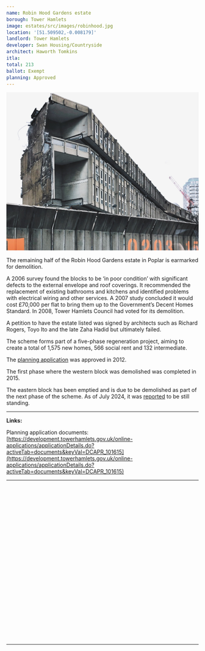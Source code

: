 ```yaml
---
name: Robin Hood Gardens estate 
borough: Tower Hamlets
image: estates/src/images/robinhood.jpg
location: '[51.509502,-0.008179]'
landlord: Tower Hamlets
developer: Swan Housing/Countryside
architect: Haworth Tomkins
itla:
total: 213
ballot: Exempt
planning: Approved
---
```

![Robin hood gardens](../estates/src/images/robinhood.jpg)

The remaining half of the Robin Hood Gardens estate in Poplar is earmarked for demolition.

A 2006 survey found the blocks to be ‘in poor condition’ with significant defects to the external envelope and roof coverings. It recommended the replacement of existing bathrooms and kitchens and identified problems with electrical wiring and other services. A 2007 study concluded it would cost £70,000 per flat to bring them up to the Government’s Decent Homes Standard. In 2008, Tower Hamlets Council had voted for its demolition.

A petition to have the estate listed was signed by architects such as Richard Rogers, Toyo Ito and the late Zaha Hadid but ultimately failed.

The scheme forms part of a five-phase regeneration project, aiming to create a total of 1,575 new homes, 566 social rent and 132 intermediate. 

The [planning application](https://development.towerhamlets.gov.uk/online-applications/applicationDetails.do?activeTab=documents&keyVal=DCAPR_101615) was approved in 2012.

The first phase where the western block was demolished was completed in 2015.

The eastern block has been emptied and is due to be demolished as part of the next phase of the scheme. As of July 2024, it was [reported](https://poplarlondon.co.uk/streets-sky-utopian-social-housing-robin-hood-gardens-balfron-tower/) to be still standing.

---

__Links:__

Planning application documents: [https://development.towerhamlets.gov.uk/online-applications/applicationDetails.do?activeTab=documents&keyVal=DCAPR_101615](https://development.towerhamlets.gov.uk/online-applications/applicationDetails.do?activeTab=documents&keyVal=DCAPR_101615)

---

<!------------THE CODE BELOW RENDERS THE MAP - DO NOT EDIT! ---------------------------->

<div id="map" style="width: 100%; height: 400px;"></div>

<script>
  var map = L.map('map').setView({{ location }}, 13);
  L.tileLayer('https://tile.openstreetmap.org/{z}/{x}/{y}.png', {
  maxZoom: 19,
attribution: '&copy; <a href="http://www.openstreetmap.org/copyright">OpenStreetMap</a>'
}).addTo(map);
var circle = L.circle({{ location }}, {
    color: 'red',
    fillColor: '#f03',
    fillOpacity: 0.5,
    radius: 500
}).addTo(map);
</script>

---

